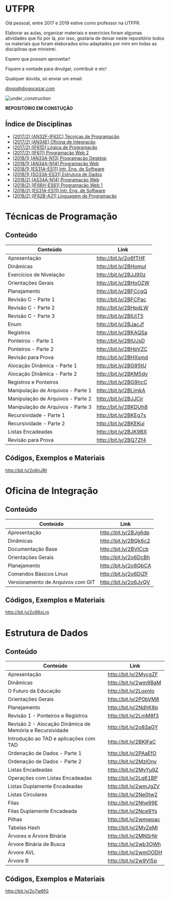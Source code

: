 # UTFPR

Olá pessoal, entre 2017 e 2019 estive como professor na UTFPR.

Elaborar as aulas, organizar materiais e exercícios foram algumas atividades que fiz por lá, por isso, gostaria de deixar neste repositório todos os materiais que foram elaborados e/ou adaptados por mim em todas as disciplinas que ministrei.

Espero que possam aproveitar!

Fiquem a vontade para divulgar, contribuir e etc!

Qualquer dúvida, só enviar um email.

diogo@diogocezar.com

![under_construction](http://www.amazonsaude.com.br/img/gif_construcao.gif)

__REPOSITÓRIO EM CONSTUÇÃO__

## Índice de Disciplinas

* [(2017/2) [AN32F-IF62C] Técnicas de Programação](#técnicas-de-programação)
* [(2017/2) [AN34E] Oficina de Integração]()
* [(2017/2) [IF61D] Lógica de Programação]()
* [(2017/2) [IF67I] Programação Web 2]()
* [(2018/1) [AN33A-N13] Programação Desktop]()
* [(2018/1) [AN34A-N14] Programação Web]()
* [(2018/1) [ES31A-ES11] Intr. Eng. de Software]()
* [(2018/1) [SO33A-ES31] Estrutura de Dados](#estrutura-de-dados)
* [(2018/2) [AS34A-N14] Programação Web]()
* [(2018/2) [IF66H-ES61] Programação Web 1]()
* [(2018/2) [ES31A-ES11] Intr. Eng. de Software]()
* [(2018/2) [IF62B-A21] Linguagem de Programação]()

# Técnicas de Programação

## Conteúdo

| Conteúdo                                                 | Link                  |
|----------------------------------------------------------|-----------------------|
| Apresentação                                             | http://bit.ly/2o6fTHF |
| Dinâmicas                                                | http://bit.ly/2BHomuI |
| Exercícios de Nivelação                                  | http://bit.ly/2BJJ90z |
| Orientações Gerais                                       | http://bit.ly/2BHoOZW |
| Planejamento                                             | http://bit.ly/2BFCcgQ |
| Revisão C - Parte 1                                      | http://bit.ly/2BFCPac |
| Revisão C - Parte 2                                      | http://bit.ly/2BHpdLW |
| Revisão C - Parte 3                                      | http://bit.ly/2BIUjT5 |
| Enum                                                     | http://bit.ly/2BJacJf |
| Registros                                                | http://bit.ly/2BKAQSa |
| Ponteiros - Parte 1                                      | http://bit.ly/2BIUJsD |
| Ponteiros - Parte 2                                      | http://bit.ly/2BHpVZC |
| Revisão para Prova                                       | http://bit.ly/2BHXsmd |
| Alocação Dinâmica - Parte 1                              | http://bit.ly/2BG95tU |
| Alocação Dinâmica - Parte 2                              | http://bit.ly/2BKM5dv |
| Registros e Ponteiros                                    | http://bit.ly/2BG9hcC |
| Manipulação de Arquivos - Parte 1                        | http://bit.ly/2BLimkA |
| Manipulação de Arquivos - Parte 2                        | http://bit.ly/2BJJCjr |
| Manipulação de Arquivos - Parte 3                        | http://bit.ly/2BKDUh8 |
| Recursividade - Parte 1                                  | http://bit.ly/2BKEg7s |
| Recursividade - Parte 2                                  | http://bit.ly/2BKEKui |
| Listas Encadeadas                                        | http://bit.ly/2BJK9BX |
| Revisão para Prova                                       | http://bit.ly/2BQ7Zf4 |

## Códigos, Exemplos e Materiais

http://bit.ly/2o6nJRt

# Oficina de Integração

## Conteúdo

| Conteúdo                                                 | Link                  |
|----------------------------------------------------------|-----------------------|
| Apresentação                                             | http://bit.ly/2BJg6dp |
| Dinâmicas                                                | http://bit.ly/2BQk6c2 |
| Documentação Base                                        | http://bit.ly/2BVICcb |
| Orientações Gerais                                       | http://bit.ly/2o6DcBh |
| Planejamento                                             | http://bit.ly/2o8QbCA |
| Comandos Básicos Linux                                   | http://bit.ly/2o6DiZF |
| Versionamento de Arquivos com GIT                        | http://bit.ly/2o6JyQV |

## Códigos, Exemplos e Materiais

http://bit.ly/2o96xLm

# Estrutura de Dados

## Conteúdo

| Conteúdo                                                 | Link                  |
|----------------------------------------------------------|-----------------------|
| Apresentação                                             | http://bit.ly/2MycgZF |
| Dinâmicas                                                | http://bit.ly/2wm9BaM |
| O Futuro da Educação                                     | http://bit.ly/2LoxnIo |
| Orientações Gerais                                       | http://bit.ly/2P0bVM8 |
| Planejamento                                             | http://bit.ly/2NdhK8p |
| Revisão 1 - Ponteiros e Registros                        | http://bit.ly/2LmM8f3 |
| Revisão 2 - Alocação Dinâmica de Memória e Recursividade | http://bit.ly/2o8SaGY |
| Introdução ao TAD e aplicações com TAD                   | http://bit.ly/2BKIFaC |
| Ordenação de Dados - Parte 1                             | http://bit.ly/2PAaEfO |
| Ordenação de Dados - Parte 2                             | http://bit.ly/2MzlOnv |
| Listas Encadeadas                                        | http://bit.ly/2MvYu9Z |
| Operações com Listas Encadeadas                          | http://bit.ly/2Lq61BP |
| Listas Duplamente Encadeadas                             | http://bit.ly/2wmJgZV |
| Listas Circulares                                        | http://bit.ly/2Ne0tw2 |
| Filas                                                    | http://bit.ly/2Nhe99E |
| Filas Duplamente Encadeada                               | http://bit.ly/2Nce9Ys |
| Pilhas                                                   | http://bit.ly/2wmwpac |
| Tabelas Hash                                             | http://bit.ly/2MvZeMj |
| Árvores e Árvore Binária                                 | http://bit.ly/2MNSrNr |
| Árvore Binária de Busca                                  | http://bit.ly/2wb3OWh |
| Árvore AVL                                               | http://bit.ly/2wmOODH |
| Árvore B                                                 | http://bit.ly/2w9Vl5p |

## Códigos, Exemplos e Materiais

http://bit.ly/2o7w6fG